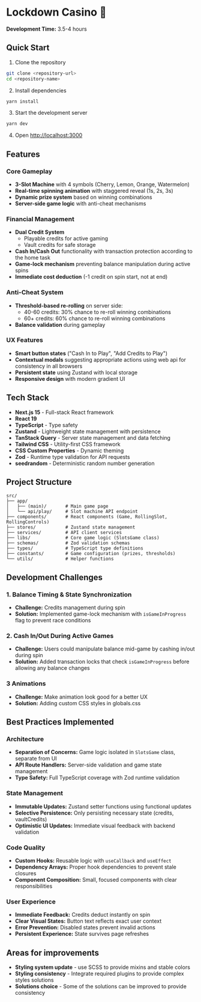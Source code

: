 # Lockdown Casino 🎰

**Development Time:**  3.5-4 hours

## Quick Start 

1. Clone the repository 
```bash
git clone <repository-url>
cd <repository-name>
```

2. Install dependencies
```bash
yarn install
```

3. Start the development server
```bash
yarn dev
```

4. Open [http://localhost:3000](http://localhost:3000)

## Features

### Core Gameplay
- **3-Slot Machine** with 4 symbols (Cherry, Lemon, Orange, Watermelon)
- **Real-time spinning animation** with staggered reveal (1s, 2s, 3s)
- **Dynamic prize system** based on winning combinations
- **Server-side game logic** with anti-cheat mechanisms

### Financial Management
- **Dual Credit System**
  - Playable credits for active gaming
  - Vault credits for safe storage
- **Cash In/Cash Out** functionality with transaction protection according to the home task
- **Game-lock mechanism** preventing balance manipulation during active spins
- **Immediate cost deduction** (-1 credit on spin start, not at end) 

### Anti-Cheat System
- **Threshold-based re-rolling** on server side:
  - 40-60 credits: 30% chance to re-roll winning combinations
  - 60+ credits: 60% chance to re-roll winning combinations
- **Balance validation** during gameplay

### UX Features
- **Smart button states** ("Cash In to Play", "Add Credits to Play")
- **Contextual modals** suggesting appropriate actions using web api for consistency in all browsers
- **Persistent state** using Zustand with local storage
- **Responsive design** with modern gradient UI

## Tech Stack
- **Next.js 15** - Full-stack React framework
- **React 19**
- **TypeScript** - Type safety
- **Zustand** - Lightweight state management with persistence
- **TanStack Query** - Server state management and data fetching
- **Tailwind CSS** - Utility-first CSS framework
- **CSS Custom Properties** - Dynamic theming
- **Zod** - Runtime type validation for API requests
- **seedrandom** - Deterministic random number generation 

## Project Structure 

```
src/
├── app/
│   ├── (main)/       # Main game page
│   └── api/play/     # Slot machine API endpoint
├── components/       # React components (Game, RollingSlot, RollingControls)
├── stores/           # Zustand state management
├── services/         # API client services
├── libs/             # Core game logic (SlotsGame class)
├── schemas/          # Zod validation schemas
├── types/            # TypeScript type definitions
├── constants/        # Game configuration (prizes, thresholds)
└── utils/            # Helper functions
```

## Development Challenges

### 1. **Balance Timing & State Synchronization**
- **Challenge:** Credits management during spin
- **Solution:** Implemented game-lock mechanism with `isGameInProgress` flag to prevent race conditions

### 2. **Cash In/Out During Active Games**
- **Challenge:** Users could manipulate balance mid-game by cashing in/out during spin
- **Solution:** Added transaction locks that check `isGameInProgress` before allowing any balance changes

### 3 **Animations**
- **Challenge:** Make animation look good for a better UX 
- **Solution:** Adding custom CSS styles in globals.css



## Best Practices Implemented

### Architecture
- **Separation of Concerns:** Game logic isolated in `SlotsGame` class, separate from UI
- **API Route Handlers:** Server-side validation and game state management
- **Type Safety:** Full TypeScript coverage with Zod runtime validation

### State Management
- **Immutable Updates:** Zustand setter functions using functional updates
- **Selective Persistence:** Only persisting necessary state (credits, vaultCredits)
- **Optimistic UI Updates:** Immediate visual feedback with backend validation

### Code Quality
- **Custom Hooks:** Reusable logic with `useCallback` and `useEffect`
- **Dependency Arrays:** Proper hook dependencies to prevent stale closures
- **Component Composition:** Small, focused components with clear responsibilities

### User Experience
- **Immediate Feedback:** Credits deduct instantly on spin
- **Clear Visual States:** Button text reflects exact user context
- **Error Prevention:** Disabled states prevent invalid actions
- **Persistent Experience:** State survives page refreshes



## Areas for improvements

- **Styling system update** - use SCSS to provide mixins and stable colors
- **Styling consistency** - Integrate required plugins to provide complex styles solutions
- **Solutions choice** - Some of the solutions can be improved to provide consistency 
